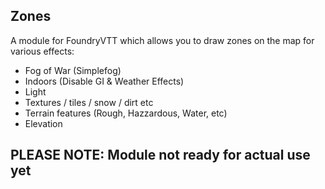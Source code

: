 ## Zones

A module for FoundryVTT which allows you to draw zones on the map for various effects:
- Fog of War (Simplefog)
- Indoors (Disable GI & Weather Effects)
- Light
- Textures / tiles / snow / dirt etc
- Terrain features (Rough, Hazzardous, Water, etc)
- Elevation

## PLEASE NOTE: Module not ready for actual use yet
